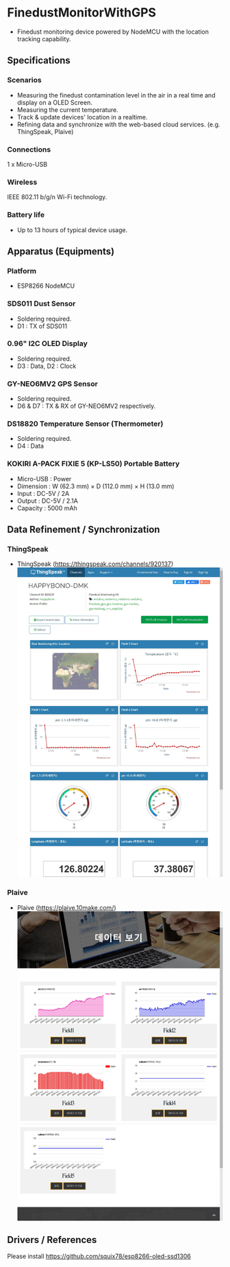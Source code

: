 # FinedustMonitorWithGPS
* Finedust monitoring device powered by NodeMCU with the location tracking capability.

## Specifications
### Scenarios
* Measuring the finedust contamination level in the air in a real time and display on a OLED Screen. 
* Measuring the current temperature.
* Track & update devices' location in a realtime.
* Refining data and synchronize with the web-based cloud services. (e.g. ThingSpeak, Plaive) 

### Connections
1 x Micro-USB

### Wireless
IEEE 802.11 b/g/n Wi-Fi technology.

### Battery life 
* Up to 13 hours of typical device usage.

## Apparatus (Equipments)
### Platform
* ESP8266 NodeMCU

### SDS011 Dust Sensor
* Soldering required.
* D1 : TX of SDS011

### 0.96" I2C OLED Display 
* Soldering required.
* D3 : Data, D2 : Clock

### GY-NEO6MV2 GPS Sensor
* Soldering required.
* D6 & D7 : TX & RX of GY-NEO6MV2 respectively.

### DS18820 Temperature Sensor (Thermometer)
* Soldering required.
* D4 : Data

### KOKIRI A-PACK FIXIE 5 (KP-LS50) Portable Battery
* Micro-USB : Power
* Dimension : W (62.3 mm) × D (112.0 mm) × H (13.0 mm)
* Input : DC-5V / 2A
* Output : DC-5V / 2.1A
* Capacity : 5000 mAh

## Data Refinement / Synchronization
### ThingSpeak
* ThingSpeak (https://thingspeak.com/channels/920137)
![ThingSpeak Screenshot](ThingSpeak.png)
  
### Plaive
* Plaive (https://plaive.10make.com/)
![Plaive Screenshot](Plaive.png)

## Drivers / References
Please install https://github.com/squix78/esp8266-oled-ssd1306
